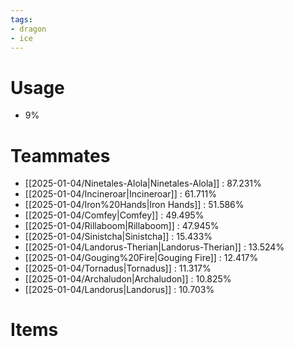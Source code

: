 ```yaml
---
tags:
- dragon
- ice
---
```

# Usage
- 9%
# Teammates
- [[2025-01-04/Ninetales-Alola|Ninetales-Alola]] : 87.231%
- [[2025-01-04/Incineroar|Incineroar]] : 61.711%
- [[2025-01-04/Iron%20Hands|Iron Hands]] : 51.586%
- [[2025-01-04/Comfey|Comfey]] : 49.495%
- [[2025-01-04/Rillaboom|Rillaboom]] : 47.945%
- [[2025-01-04/Sinistcha|Sinistcha]] : 15.433%
- [[2025-01-04/Landorus-Therian|Landorus-Therian]] : 13.524%
- [[2025-01-04/Gouging%20Fire|Gouging Fire]] : 12.417%
- [[2025-01-04/Tornadus|Tornadus]] : 11.317%
- [[2025-01-04/Archaludon|Archaludon]] : 10.825%
- [[2025-01-04/Landorus|Landorus]] : 10.703%
# Items